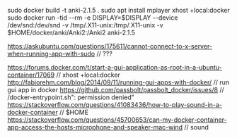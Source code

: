 sudo docker build -t anki-2.1.5 .
sudo apt install mplayer
xhost +local:docker
sudo docker run -tid --rm -e DISPLAY=$DISPLAY --device /dev/snd:/dev/snd -v /tmp/.X11-unix:/tmp/.X11-unix -v $HOME/docker/anki/Anki2:/Anki2 anki-2.1.5


https://askubuntu.com/questions/175611/cannot-connect-to-x-server-when-running-app-with-sudo  // ???

https://forums.docker.com/t/start-a-gui-application-as-root-in-a-ubuntu-container/17069  // xhost +local:docker
http://fabiorehm.com/blog/2014/09/11/running-gui-apps-with-docker/  // run gui app in docker
https://github.com/passbolt/passbolt_docker/issues/8  // /docker-entrypoint.sh\": permission denied"
https://stackoverflow.com/questions/41083436/how-to-play-sound-in-a-docker-container // $HOME
https://stackoverflow.com/questions/45700653/can-my-docker-container-app-access-the-hosts-microphone-and-speaker-mac-wind  // sound
